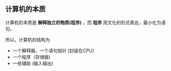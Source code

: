 ## 计算机的本质

计算机的本质是 **解释独立的物质(程序)** ，而 **程序** 用文化的形式表达，最小化为语句。

所以，计算机的结构为

- 一个解释器，一个语句指针 (封装在CPU)
- 一个程序（存储器)
- 一些辅助 (输入输出)

